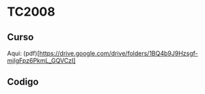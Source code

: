 # TC2008

## Curso

Aqui: (pdf)[https://drive.google.com/drive/folders/1BQ4b9J9Hzsgf-mjIgFpz6PkmL_GQVCzI]

## Codigo

